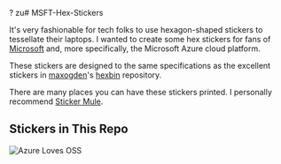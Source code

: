? zu# MSFT-Hex-Stickers

It's very fashionable for tech folks to use hexagon-shaped stickers to tessellate their laptops.
I wanted to create some hex stickers for fans of [Microsoft](https://github.com/microsoft) and, more specifically,
the Microsoft Azure cloud platform.

These stickers are designed to the same specifications as the excellent stickers in
[maxogden](https://github.com/maxogden)'s [hexbin](https://github.com/maxogden/hexbin) repository.

There are many places you can have these stickers printed.  I personally recommend [Sticker Mule](https://www.stickermule.com/).

## Stickers in This Repo
<div>
<img alt="Azure Loves OSS" src="https://github.com/AnalyticJeremy/MSFT-Hex-Stickers/raw/master/Azure Loves OSS.svg?sanitize=true" />
</div>
